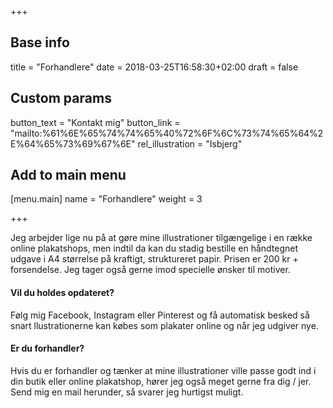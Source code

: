 +++

## Base info
title = "Forhandlere"
date = 2018-03-25T16:58:30+02:00
draft = false

## Custom params
button_text = "Kontakt mig"
button_link = "mailto:%61%6E%65%74%74%65%40%72%6F%6C%73%74%65%64%2E%64%65%73%69%67%6E"
rel_illustration = "Isbjerg"

## Add to main menu
[menu.main]
name = "Forhandlere"
weight = 3

+++

Jeg arbejder lige nu på at gøre mine illustrationer tilgængelige i en række online plakatshops, men indtil da kan du stadig bestille en håndtegnet udgave i A4 størrelse på kraftigt, struktureret papir. Prisen er 200 kr + forsendelse.  Jeg tager også gerne imod specielle ønsker til motiver.

#### Vil du holdes opdateret?
Følg mig Facebook, Instagram eller Pinterest og få automatisk besked så snart llustrationerne kan købes som plakater online og når jeg udgiver nye.

#### Er du forhandler?
Hvis du er forhandler og tænker at mine illustrationer ville passe godt ind i din butik eller online plakatshop, hører jeg også meget gerne fra dig / jer.  Send mig en mail herunder, så svarer jeg hurtigst muligt.

